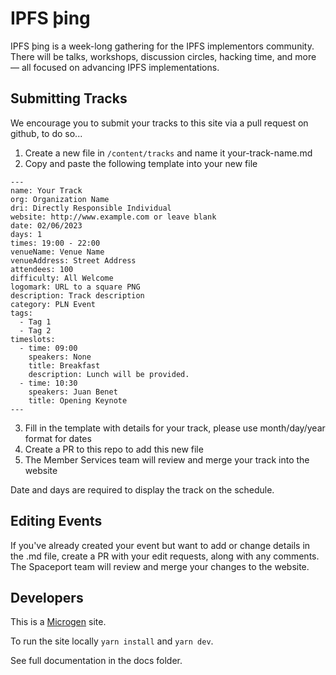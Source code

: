 # IPFS þing

IPFS þing is a week-long gathering for the IPFS implementors community. There will be talks, workshops, discussion circles, hacking time, and more — all focused on advancing IPFS implementations.

## Submitting Tracks

We encourage you to submit your tracks to this site via a pull request on github, to do so...

1. Create a new file in ```/content/tracks``` and name it your-track-name.md
2. Copy and paste the following template into your new file

```
---
name: Your Track
org: Organization Name
dri: Directly Responsible Individual
website: http://www.example.com or leave blank
date: 02/06/2023
days: 1
times: 19:00 - 22:00
venueName: Venue Name
venueAddress: Street Address
attendees: 100
difficulty: All Welcome
logomark: URL to a square PNG
description: Track description
category: PLN Event
tags:
  - Tag 1
  - Tag 2
timeslots:
  - time: 09:00
    speakers: None
    title: Breakfast
    description: Lunch will be provided.
  - time: 10:30
    speakers: Juan Benet
    title: Opening Keynote
---
```

3. Fill in the template with details for your track, please use month/day/year format for dates
4. Create a PR to this repo to add this new file
5. The Member Services team will review and merge your track into the website

Date and days are required to display the track on the schedule.

## Editing Events

If you've already created your event but want to add or change details in the .md file, create a PR with your edit requests, along with any comments. The Spaceport team will review and merge your changes to the website.

## Developers

This is a [Microgen](https://github.com/ipfs-shipyard/ipfs-thing-2023) site.

To run the site locally ```yarn install``` and ```yarn dev```.

See full documentation in the docs folder.
